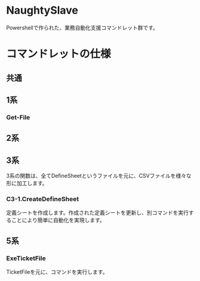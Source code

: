 # NaughtySlave
Powershellで作られた、業務自動化支援コマンドレット群です。  

# コマンドレットの仕様
## 共通


## 1系
### Get-File

## 2系

## 3系
3系の関数は、全てDefineSheetというファイルを元に、CSVファイルを様々な形に加工します。

### C3-1.CreateDefineSheet
定義シートを作成します。作成された定義シートを更新し、別コマンドを実行することにより簡単に自動化を実現します。




## 5系
### ExeTicketFile
TicketFileを元に、コマンドを実行します。

